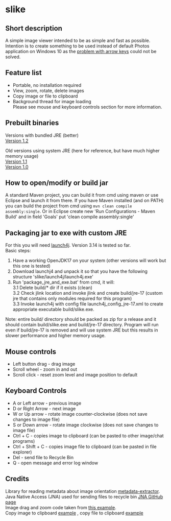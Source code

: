 # slike
## Short description
A simple image viewer intended to be as simple and fast as possible.
Intention is to create something to be used instead of default Photos application on Windows 10 as the [problem with arrow keys](https://answers.microsoft.com/en-us/windows/forum/all/windows-10-photos-app-why-cant-i-use-my-arrow-keys/790e786d-b701-48ef-93c5-23d204b4fba4) could not be solved.

## Feature list
* Portable, no installation required
* View, zoom, rotate, delete images
* Copy image or file to clipboard
* Background thread for image loading<br>
Please see mouse and keyboard controls section for more information.

## Prebuilt binaries
Versions with bundled JRE (better)<br/>
[Version 1.2](https://1drv.ms/u/s!AhATAQSs_IENgpleIHFsemLA3WTRBQ?e=Vm0zy3)

Old versions using system JRE (here for reference, but have much higher memory usage)<br/>
[Version 1.1](https://1drv.ms/u/s!AhATAQSs_IENgpld0ZSnAXS7OlxzzQ?e=pKtqqR)<br/>
[Version 1.0](https://1drv.ms/u/s!AhATAQSs_IENgplcxLilqBBrOUnUAw?e=yciwup)

## How to open/modify or build jar
A standard Maven project, you can build it from cmd using maven or use Eclipse and launch it from there. If you have Maven installed (and on PATH) you can build the project from cmd using `mvn clean compile assembly:single`. Or in Eclipse create new 'Run Configurations - Maven Build' and in field 'Goals' put 'clean compile assembly:single'

## Packaging jar to exe with custom JRE
For this you will need [launch4j](http://launch4j.sourceforge.net/docs.html). Version 3.14 is tested so far.<br>
Basic steps:
1. Have a working OpenJDK17 on your system (other versions will work but this one is tested)
2. Download launchj4 and unpack it so that you have the following structure 'slike/launch4j/launch4j.exe'
3. Run 'package_jre_and_exe.bat' from cmd, it will:<br>
  3.1 Delete build/* dir if it exists (clean)<br>
  3.2 Check jlink location and invoke jlink and create build/jre-17 (custom jre that contains only modules required for this program)<br>
  3.3 Invoke launch4j with config file launch4j_config_jre-17.xml to create appropriate executable build/slike.exe.

Note: entire build/ directory should be packed as zip for a release and it should contain build/slike.exe and build/jre-17 directory.
Program will run even if build/jre-17 is removed and will use system JRE but this results in slower performance and higher memory usage.


## Mouse controls
* Left button drag - drag image
* Scroll wheel - zoom in and out
* Scroll click - reset zoom level and image position to default

## Keyboard Controls
* A or Left arrow - previous image
* D or Right Arrow - next image
* W or Up arrow - rotate image counter-clockwise (does not save changes to image file)
* S or Down arrow - rotate image clockwise (does not save changes to image file)
* Ctrl + C - copies image to clipboard (can be pasted to other image/chat programs)
* Ctrl + Shift + C - copies image file to clipboard (can be pasted in file explorer)
* Del - send file to Recycle Bin
* Q - open message and error log window

## Credits
Library for reading metadata about image orientation [metadata-extractor](https://github.com/drewnoakes/metadata-extractor).<br/>
Java Native Access (JNA) used for sending files to recycle bin [JNA GitHub page](https://github.com/java-native-access/jna)<br/>
Image drag and zoom code taken from [this example](https://stackoverflow.com/questions/58021358/java-how-to-do-image-manipulation-pan-zoom-flip-and-rotate).<br/>
Copy image to clipboard [example](https://stackoverflow.com/questions/4552045/copy-bufferedimage-to-clipboard) , copy file to clipboard [example](https://stackoverflow.com/questions/31798646/can-java-system-clipboard-copy-a-file)<br/>
